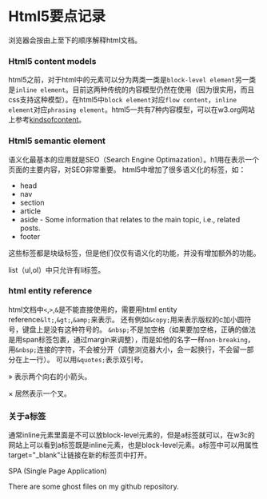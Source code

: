 # Html5要点记录

浏览器会按由上至下的顺序解释html文档。

### Html5 content models
html5之前，对于html中的元素可以分为两类一类是`block-level element`另一类是`inline element`。目前这两种传统的内容模型仍然在使用（因为很实用，而且css支持这种模型）。在html5中`block element`对应`flow content`，`inline element`对应`phrasing element`。html5一共有7种内容模型，可以在w3.org网站上参考[kindsofcontent](https://www.w3.org/TR/html5/dom.html#kinds-of-content)。

### Html5 semantic element
语义化最基本的应用就是SEO（Search Engine Optimazation）。h1用在表示一个页面的主要内容，对SEO非常重要。
html5中增加了很多语义化的标签，如：

* head
* nav
* section
* article
* aside - Some information that relates to the main topic, i.e., related posts.
* footer

这些标签都是块级标签，但是他们仅仅有语义化的功能，并没有增加额外的功能。

list（ul,ol）中只允许有li标签。

### html entity reference
html文档中`<`,`>`,`&`是不能直接使用的，需要用html entity reference`&lt;`,`&gt;`,`&amp;`来表示。
还有例如`&copy;`用来表示版权的c加小圆符号，键盘上是没有这种符号的。
`&nbsp;`不是加空格（如果要加空格，正确的做法是用span标签包裹，通过margin来调整），而是如他的名字一样`non-breaking`，用`&nbsp;`连接的字符，不会被分开（调整浏览器大小，会一起换行，不会留一部分在上一行）。
可以用`&quotes;`表示双引号。

&raquo; 表示两个向右的小箭头。

&times; 居然表示一个叉。

### 关于a标签
通常inline元素里面是不可以放block-level元素的，但是a标签就可以，在w3c的网站上可以看到a标签既是inline元素，也是block-level元素。a标签中可以用属性target="_blank"让链接在新的标签页中打开。

SPA (Single Page Application)

There are some ghost files on my github repository.
